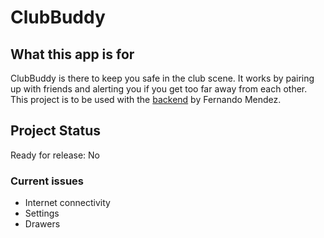 # ClubBuddy
## What this app is for
ClubBuddy is there to keep you safe in the club scene. It works by pairing up with friends and alerting you if you get too far away from each other. This project is to be used with the [backend](https://github.com/fernmndez/ClubBuddy-PHP-Backend) by Fernando Mendez. 

## Project Status
Ready for release: No

### Current issues
- Internet connectivity
- Settings
- Drawers
